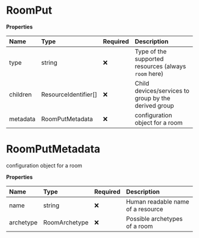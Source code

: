 # RoomPut

**Properties**

| Name     | Type                 | Required | Description                                          |
| :------- | :------------------- | :------- | :--------------------------------------------------- |
| type     | string               | ❌       | Type of the supported resources (always `room` here) |
| children | ResourceIdentifier[] | ❌       | Child devices/services to group by the derived group |
| metadata | RoomPutMetadata      | ❌       | configuration object for a room                      |

# RoomPutMetadata

configuration object for a room

**Properties**

| Name      | Type          | Required | Description                       |
| :-------- | :------------ | :------- | :-------------------------------- |
| name      | string        | ❌       | Human readable name of a resource |
| archetype | RoomArchetype | ❌       | Possible archetypes of a room     |
